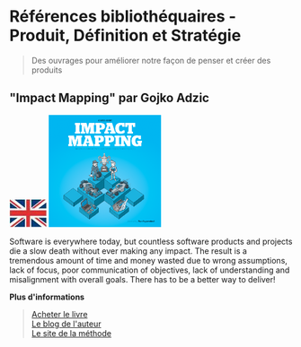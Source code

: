 # Références bibliothéquaires - Produit, Définition et Stratégie
> Des ouvrages pour améliorer notre façon de penser et créer des produits

## "Impact Mapping" par  Gojko Adzic

![Langue](./drapeaux/Anglais.jpg "en anglais" )
![Couverture](./couvertures/ImpactMapping.png "Impact Mapping cover" )

Software is everywhere today, but countless software products and projects die a slow death without ever making any impact. The result is a tremendous amount of time and money wasted due to wrong assumptions, lack of focus, poor communication of objectives, lack of understanding and misalignment with overall goals. There has to be a better way to deliver! 

**Plus d'informations**
> [Acheter le livre](http://www.impactmapping.org/book.php)  
> [Le blog  de l'auteur](http://gojko.net)  
> [Le site de la méthode](http://fr.impactmapping.org/)

